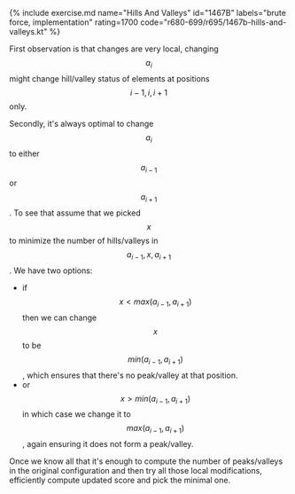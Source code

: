 {% include exercise.md name="Hills And Valleys" id="1467B" labels="brute force, implementation" rating=1700 code="r680-699/r695/1467b-hills-and-valleys.kt" %}

First observation is that changes are very local, changing $$a_i$$ might change hill/valley status of elements at positions $$i-1, i, i+1$$ only.

Secondly, it's always optimal to change $$a_i$$ to either $$a_{i-1}$$ or $$a_{i+1}$$. To see that assume that we picked $$x$$ to minimize the number of hills/valleys in $$a_{i-1}, x, a_{i+1}$$.  We have two options:

- if $$x < max(a_{i-1}, a_{i+1})$$ then we can change $$x$$ to be $$min(a_{i-1}, a_{i+1})$$, which ensures that there's no peak/valley at that position.
- or $$x > min(a_{i-1}, a_{i+1})$$ in which case we change it to $$max(a_{i-1}, a_{i+1})$$, again ensuring it does not form a peak/valley.

Once we know all that it's enough to compute the number of peaks/valleys in the original configuration and then try all those local modifications, efficiently compute updated score and pick the minimal one.
